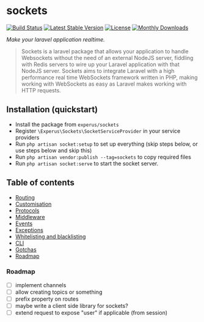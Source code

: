 # sockets
 
[![Build Status](https://travis-ci.org/Experus/sockets.svg?branch=dev)](https://travis-ci.org/Experus/sockets) [![Latest Stable Version](https://poser.pugx.org/experus/sockets/v/stable)](https://packagist.org/packages/experus/sockets) [![License](https://poser.pugx.org/experus/sockets/license)](https://packagist.org/packages/experus/sockets) [![Monthly Downloads](https://poser.pugx.org/experus/sockets/d/monthly)](https://packagist.org/packages/experus/sockets)

*Make your laravel application realtime.*

> Sockets is a laravel package that allows your application to handle Websockets without the need of an external NodeJS server, fiddling with Redis servers to wire up your Laravel application with that NodeJS server. Sockets aims to integrate Laravel with a high performance real time WebSockets framework written in PHP, making working with WebSockets as easy as Laravel makes working with HTTP requests.

## Installation (quickstart)

- Install the package from `experus/sockets`
- Register `\Experus\Sockets\SocketServiceProvider` in your service providers
- Run `php artisan socket:setup` to set up everything (skip steps below, or use steps below and skip this)
- Run `php artisan vendor:publish --tag=sockets` to copy required files
- Run `php artisan socket:serve` to start the socket server.

## Table of contents

- [Routing](docs/routing.md)
- [Customisation](docs/provider.md)
- [Protocols](docs/protocols.md)
- [Middleware](docs/middleware.md)
- [Events](docs/events.md)
- [Exceptions](docs/exceptions.md)
- [Whitelisting and blacklisting](docs/listing.md)
- [CLI](docs/artisan.md)
- [Gotchas](docs/gotchas.md)
- [Roadmap](#roadmap)

### Roadmap

- [ ] implement channels
- [ ] allow creating topics or something
- [ ] prefix property on routes
- [ ] maybe write a client side library for sockets?
- [ ] extend request to expose "user" if applicable (from session)
